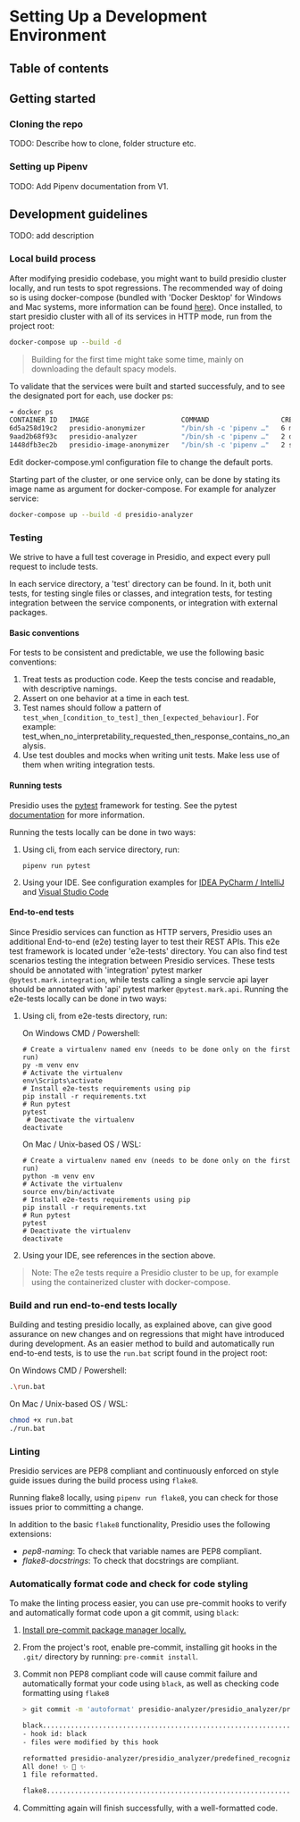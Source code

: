 # Setting Up a Development Environment

## Table of contents

## Getting started

### Cloning the repo

TODO: Describe how to clone, folder structure etc.

### Setting up Pipenv

TODO: Add Pipenv documentation from V1.

## Development guidelines

TODO: add description

### Local build process

After modifying presidio codebase, you might want to build presidio cluster locally, and run tests to spot regressions. 
 The recommended way of doing so is using docker-compose (bundled with 'Docker Desktop' for Windows and Mac systems, 
 more information can be found [here](https://docs.docker.com/compose/install/)).
 Once installed, to start presidio cluster with all of its services in HTTP mode, run from the project root:
```bash
docker-compose up --build -d
```
> Building for the first time might take some time, mainly on downloading the default spacy models.  

To validate that the services were built and started successfuly, and to see the designated port for each, 
use docker ps:

```bash
➜ docker ps
CONTAINER ID   IMAGE                       COMMAND                  CREATED         STATUS         PORTS                    NAMES
6d5a258d19c2   presidio-anonymizer         "/bin/sh -c 'pipenv …"   6 minutes ago   Up 6 minutes   0.0.0.0:5001->5001/tcp   presidio_presidio-anonymizer_1
9aad2b68f93c   presidio-analyzer           "/bin/sh -c 'pipenv …"   2 days ago      Up 6 minutes   0.0.0.0:5002->5001/tcp   presidio_presidio-analyzer_1
1448dfb3ec2b   presidio-image-anonymizer   "/bin/sh -c 'pipenv …"   2 seconds ago   Up 2 seconds   0.0.0.0:5003->5001/tcp   presidio_presidio-image-anonymizer_1
```
Edit docker-compose.yml configuration file to change the default ports.
 
 Starting part of the cluster, or one service only, can be done by stating its image name as argument for docker-compose. 
 For example for analyzer service:
 ```bash
 docker-compose up --build -d presidio-analyzer
 ```
### Testing

We strive to have a full test coverage in Presidio, and expect every pull request to
 include tests. 
 
 In each service directory, a 'test' directory can be found. In it, both unit tests,
  for testing single files or classes, and integration tests, for testing integration
   between the service components, or integration with external packages. 
   
#### Basic conventions

For tests to be consistent and predictable, we use the following basic conventions:

 1. Treat tests as production code. Keep the tests concise and readable, with descriptive namings. 
 2. Assert on one behavior at a time in each test.
 3. Test names should follow a pattern of `test_when_[condition_to_test]_then_[expected_behaviour]`.
 For example: test_when_no_interpretability_requested_then_response_contains_no_analysis.
 4. Use test doubles and mocks when writing unit tests. Make less use of them when writing integration tests.

#### Running tests

Presidio uses the [pytest](http://doc.pytest.org/) framework for testing. 
See the pytest [documentation](https://docs.pytest.org/en/latest/contents.html) for more information.

Running the tests locally can be done in two ways:
1. Using cli, from each service directory, run:
    ```shell
   pipenv run pytest
   ```
2. Using your IDE. See configuration examples for [IDEA PyCharm / IntelliJ](https://www.jetbrains.com/help/pycharm/creating-run-debug-configuration-for-tests.html)
    and [Visual Studio Code](https://code.visualstudio.com/docs/python/testing)

#### End-to-end tests

Since Presidio services can function as HTTP servers, Presidio uses an additional
 End-to-end (e2e) testing layer to test their REST APIs.
This e2e test framework is located under 'e2e-tests' directory.
You can also find test scenarios testing the integration between Presidio services. 
These tests should be annotated with 'integration' pytest marker `@pytest.mark.integration`, while 
tests calling a single servcie api layer should be annotated with 'api' pytest marker `@pytest.mark.api`.
 Running the e2e-tests locally can be done in two ways:
 1. Using cli, from e2e-tests directory, run:
    
    On Windows CMD / Powershell:
    ```shell
    # Create a virtualenv named env (needs to be done only on the first run)
    py -m venv env
    # Activate the virtualenv
    env\Scripts\activate
    # Install e2e-tests requirements using pip
    pip install -r requirements.txt
    # Run pytest
    pytest
     # Deactivate the virtualenv
    deactivate
    ```
    On Mac / Unix-based OS / WSL:
     ```shell
    # Create a virtualenv named env (needs to be done only on the first run)
    python -m venv env
    # Activate the virtualenv
    source env/bin/activate
    # Install e2e-tests requirements using pip
    pip install -r requirements.txt
    # Run pytest
    pytest
     # Deactivate the virtualenv
    deactivate
    ```
 2. Using your IDE, see references in the section above.
  
> Note: The e2e tests require a Presidio cluster to be up, for example using the 
containerized cluster with docker-compose.

### Build and run end-to-end tests locally 

Building and testing presidio locally, as explained above, can give good assurance on new changes and on regressions 
that might have introduced during development. 
As an easier method to build and automatically run end-to-end tests, is to use the `run.bat` script found in the project root:

On Windows CMD / Powershell:
 ```bash
 .\run.bat
 ```
On Mac / Unix-based OS / WSL:
 ```bash
 chmod +x run.bat
 ./run.bat
 ```

### Linting

Presidio services are PEP8 compliant and continuously enforced on style guide issues during the build process using `flake8`.

Running flake8 locally, using `pipenv run flake8`, you can check for those issues prior to committing a change.

In addition to the basic `flake8` functionality, Presidio uses the following extensions:

- *pep8-naming*: To check that variable names are PEP8 compliant.
- *flake8-docstrings*: To check that docstrings are compliant.

### Automatically format code and check for code styling

To make the linting process easier, you can use pre-commit hooks to verify and automatically format code upon a git commit, using `black`:

1. [Install pre-commit package manager locally.](https://pre-commit.com/#install)

2. From the project's root, enable pre-commit, installing git hooks in the `.git/` directory by running: `pre-commit install`.

3. Commit non PEP8 compliant code will cause commit failure and automatically format your code using `black`, as well as checking code formatting using `flake8`

    ```sh
   > git commit -m 'autoformat' presidio-analyzer/presidio_analyzer/predefined_recognizers/us_ssn_recognizer.py
   
    black....................................................................Failed
    - hook id: black
    - files were modified by this hook
    
    reformatted presidio-analyzer/presidio_analyzer/predefined_recognizers/us_ssn_recognizer.py
    All done! ✨ 🍰 ✨
    1 file reformatted.
    
    flake8...................................................................Passed

    ```

4. Committing again will finish successfully, with a well-formatted code.
